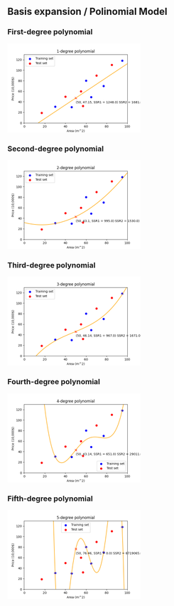 ## Basis expansion / Polinomial Model

### First-degree polynomial
<img src='https://github.com/minte9/mlearning-pages/blob/main/main/supervised-ml/basis_expansion/images/image1.png' width=300>

### Second-degree polynomial
<img src='https://github.com/minte9/mlearning-pages/blob/main/main/supervised-ml/basis_expansion/images/image2.png' width=300>

### Third-degree polynomial
<img src='https://github.com/minte9/mlearning-pages/blob/main/main/supervised-ml/basis_expansion/images/image3.png' width=300>

### Fourth-degree polynomial
<img src='https://github.com/minte9/mlearning-pages/blob/main/main/supervised-ml/basis_expansion/images/image4.png' width=300>

### Fifth-degree polynomial
<img src='https://github.com/minte9/mlearning-pages/blob/main/main/supervised-ml/basis_expansion/images/image5.png' width=300>
